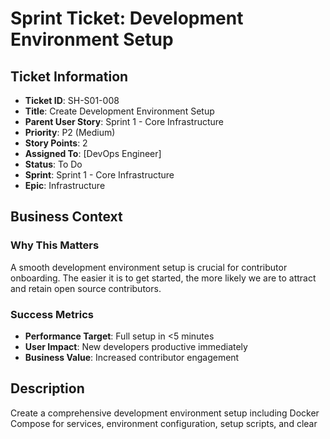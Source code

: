 # Sprint Ticket: Development Environment Setup

## Ticket Information
- **Ticket ID**: SH-S01-008
- **Title**: Create Development Environment Setup
- **Parent User Story**: Sprint 1 - Core Infrastructure
- **Priority**: P2 (Medium)
- **Story Points**: 2
- **Assigned To**: [DevOps Engineer]
- **Status**: To Do
- **Sprint**: Sprint 1 - Core Infrastructure
- **Epic**: Infrastructure

## Business Context
### Why This Matters
A smooth development environment setup is crucial for contributor onboarding. The easier it is to get started, the more likely we are to attract and retain open source contributors.

### Success Metrics
- **Performance Target**: Full setup in <5 minutes
- **User Impact**: New developers productive immediately
- **Business Value**: Increased contributor engagement

## Description
Create a comprehensive development environment setup including Docker Compose for services, environment configuration, setup scripts, and clear documentation. Should work on Mac, Linux, and Windows (WSL2).

## Acceptance Criteria
- [ ] **Functional**: One-command development environment setup
- [ ] **Performance**: Setup completes in <5 minutes
- [ ] **Quality**: Works across all major platforms
- [ ] **Integration**: All services properly connected

## Technical Implementation

### Architecture/Design
- Docker Compose for service orchestration
- Environment variable management
- Platform-specific setup scripts
- Health checks for all services

### Implementation Plan
```yaml
Phase 1: Docker Setup (Hours 1-2)
  - Task: Create docker-compose.yml
  - Output: Services runnable
  - Risk: Platform differences

Phase 2: Environment Config (Hours 3-4)
  - Task: Environment templates
  - Output: Easy configuration
  - Risk: Missing variables

Phase 3: Setup Scripts (Hours 5-6)
  - Task: Automation scripts
  - Output: One-command setup
  - Risk: Permission issues

Phase 4: Documentation (Hours 7-8)
  - Task: Setup guide
  - Output: Clear instructions
  - Risk: Assumptions
```

### Code Structure
```
signal-hub/
├── docker/
│   ├── Dockerfile
│   └── docker-compose.yml
├── scripts/
│   ├── setup.sh         # Unix setup
│   ├── setup.ps1        # Windows setup
│   └── validate.sh      # Environment check
├── config/
│   ├── .env.example
│   └── dev.yaml.example
└── docs/
    └── development-setup.md
```

## Dependencies & Risks
### Dependencies
- **Blocking**: SH-S01-002 (Python structure needed)
- **Dependent**: All development work
- **External**: Docker, Python

### Risks & Mitigations
- **Risk**: Docker not installed
  - **Impact**: Medium
  - **Mitigation**: Installation instructions
- **Risk**: Port conflicts
  - **Impact**: Low
  - **Mitigation**: Configurable ports

## Testing & Validation

### Testing Strategy
- **Manual Tests**: 
  - [ ] Fresh setup on Mac
  - [ ] Fresh setup on Linux
  - [ ] Fresh setup on Windows
  - [ ] Service connectivity
- **Automated Tests**:
  - [ ] Environment validation
  - [ ] Service health checks

### Demo Scenarios
```bash
# Clone and setup
git clone https://github.com/signal-hub/signal-hub
cd signal-hub

# One-command setup
./scripts/setup.sh

# Verify everything is running
./scripts/validate.sh
✓ Python 3.11+ installed
✓ Poetry installed
✓ Docker running
✓ ChromaDB accessible
✓ Redis accessible
✓ Signal Hub server running

# Start developing!
make test
```

## Definition of Done
- [ ] Docker Compose with all services
- [ ] Environment templates provided
- [ ] Setup scripts for all platforms
- [ ] Validation script working
- [ ] Services auto-restart on failure
- [ ] Clear troubleshooting guide
- [ ] Tested on all platforms
- [ ] <5 minute setup achieved
- [ ] Video walkthrough created

## Notes & Resources
- **Design Docs**: [Developer Experience](../../architecture/developer-experience.md)
- **Partner Context**: Critical for open source adoption
- **Future Considerations**: May add devcontainer support
- **Learning Resources**: [Docker Compose Best Practices](https://docs.docker.com/compose/)
